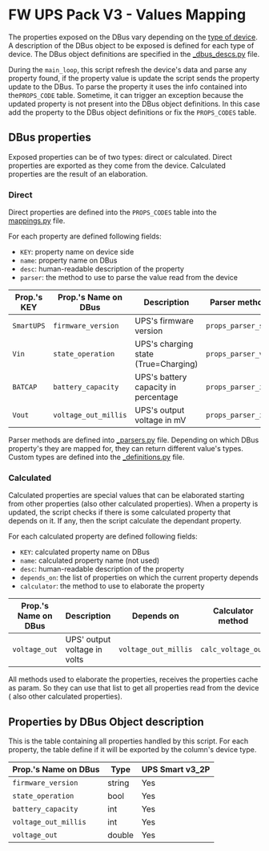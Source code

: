 # FW UPS Pack V3 - Values Mapping

The properties exposed on the DBus vary depending on
the [type of device](supported_devices.md). A description of the
DBus object to be exposed is defined for each type of device. The DBus object
definitions are specified in the
[_dbus_descs.py](/fw_upspack_v3/ups/_dbus_descs.py) file.

During the `main_loop`, this script refresh the device's data and parse any
property found, if the property value is update the script sends the property
update to the DBus. To parse the property it uses the info contained into
the`PROPS_CODE` table. Sometime, it can trigger an exception because the updated
property is not present into the DBus object definitions. In this case add the
property to the DBus object definitions or fix the `PROPS_CODES` table.

## DBus properties

Exposed properties can be of two types: direct or calculated. Direct properties
are exported as they come from the device. Calculated properties are the result
of an elaboration.

### Direct

Direct properties are defined into the `PROPS_CODES` table into
the [mappings.py](/fw_upspack_v3/ups/mappings.py) file.

For each property are defined following fields:

* `KEY`: property name on device side
* `name`: property name on DBus
* `desc`: human-readable description of the property
* `parser`: the method to use to parse the value read from the device

| Prop.'s KEY | Prop.'s Name on DBus | Description                          | Parser method      |
|-------------|----------------------|--------------------------------------|--------------------|
| `SmartUPS`  | `firmware_version`   | UPS's firmware version               | `props_parser_str` |
| `Vin`       | `state_operation`    | UPS's charging state (True=Charging) | `props_parser_vin` |
| `BATCAP`    | `battery_capacity`   | UPS's battery capacity in percentage | `props_parser_int` |
| `Vout`      | `voltage_out_millis` | UPS's output voltage in mV           | `props_parser_int` |

Parser methods are defined into [_parsers.py](/fw_upspack_v3/ups/_parsers.py)
file. Depending on which DBus property's they are mapped for, they can return
different value's types.<br/>
Custom types are defined into
the [_definitions.py](/fw_upspack_v3/ups/_definitions.py) file.

### Calculated

Calculated properties are special values that can be elaborated starting from
other properties (also other calculated properties). When a property is updated,
the script checks if there is some calculated property that depends on it. If
any, then the script calculate the dependant property.

For each calculated property are defined following fields:

* `KEY`: calculated property name on DBus
* `name`: calculated property name (not used)
* `desc`: human-readable description of the property
* `depends_on`: the list of properties on which the current property depends
* `calculator`: the method to use to elaborate the property

| Prop.'s Name on DBus | Description                  | Depends on           | Calculator method  |
|----------------------|------------------------------|----------------------|--------------------|
| `voltage_out`        | UPS' output voltage in volts | `voltage_out_millis` | `calc_voltage_out` |

All methods used to elaborate the properties, receives the properties cache as
param. So they can use that list to get all properties read from the device (
also other calculated properties).

## Properties by DBus Object description

This is the table containing all properties handled by this script. For each
property, the table define if it will be exported by the column's device type.

| Prop.'s Name on DBus | Type   | UPS Smart v3_2P | 
|----------------------|--------|-----------------|
| `firmware_version`   | string | Yes             |
| `state_operation`    | bool   | Yes             |
| `battery_capacity`   | int    | Yes             |
| `voltage_out_millis` | int    | Yes             |
| `voltage_out`        | double | Yes             |

